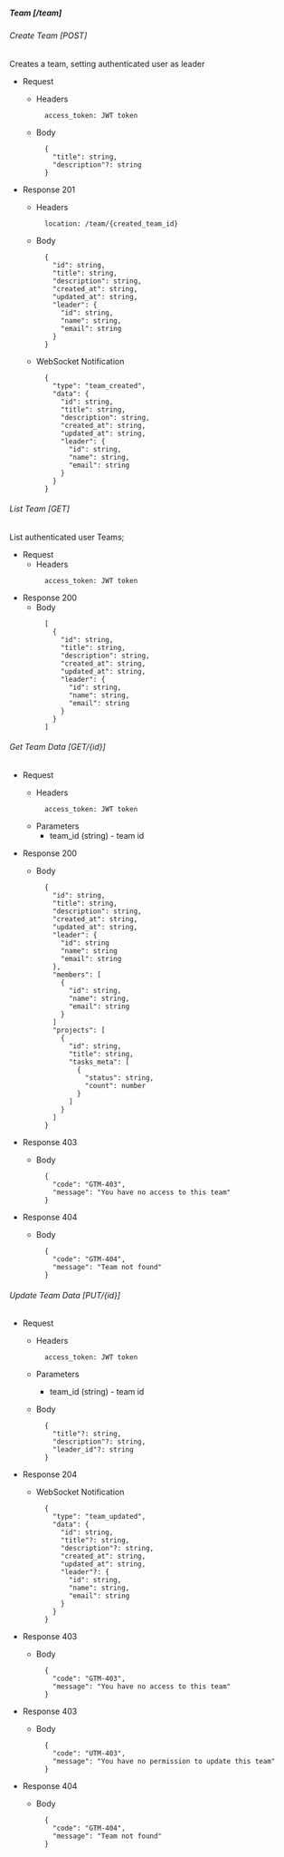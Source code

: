 ##### Team [/team]

###### Create Team [POST]

Creates a team, setting authenticated user as leader

- Request

  - Headers
    ```
      access_token: JWT token
    ```
  - Body

    ```
      {
        "title": string,
        "description"?: string
      }

    ```

- Response 201

  - Headers

    ```
      location: /team/{created_team_id}
    ```

  - Body

    ```
      {
        "id": string,
        "title": string,
        "description": string,
        "created_at": string,
        "updated_at": string,
        "leader": {
          "id": string,
          "name": string,
          "email": string
        }
      }
    ```

  - WebSocket Notification
    ```
      {
        "type": "team_created",
        "data": {
          "id": string,
          "title": string,
          "description": string,
          "created_at": string,
          "updated_at": string,
          "leader": {
            "id": string,
            "name": string,
            "email": string
          }
        }
      }
    ```

###### List Team [GET]

List authenticated user Teams;

- Request
  - Headers
    ```
      access_token: JWT token
    ```
- Response 200
  - Body
    ```
      [
        {
          "id": string,
          "title": string,
          "description": string,
          "created_at": string,
          "updated_at": string,
          "leader": {
            "id": string,
            "name": string,
            "email": string
          }
        }
      ]
    ```

###### Get Team Data [GET/{id}]

- Request

  - Headers
    ```
      access_token: JWT token
    ```
  - Parameters
    - team_id (string) - team id

- Response 200
  - Body
    ```
      {
        "id": string,
        "title": string,
        "description": string,
        "created_at": string,
        "updated_at": string,
        "leader": {
          "id": string
          "name": string
          "email": string
        },
        "members": [
          {
            "id": string,
            "name": string,
            "email": string
          }
        ]
        "projects": [
          {
            "id": string,
            "title": string,
            "tasks_meta": [
              {
                "status": string,
                "count": number
              }
            ]
          }
        ]
      }
    ```
- Response 403
  - Body
    ```
      {
        "code": "GTM-403",
        "message": "You have no access to this team"
      }
    ```
- Response 404
  - Body
    ```
      {
        "code": "GTM-404",
        "message": "Team not found"
      }
    ```

###### Update Team Data [PUT/{id}]

- Request

  - Headers
    ```
      access_token: JWT token
    ```
  - Parameters
    - team_id (string) - team id
  - Body

    ```
      {
        "title"?: string,
        "description"?: string,
        "leader_id"?: string
      }
    ```

- Response 204
  - WebSocket Notification
    ```
      {
        "type": "team_updated",
        "data": {
          "id": string,
          "title"?: string,
          "description"?: string,
          "created_at": string,
          "updated_at": string,
          "leader"?: {
            "id": string,
            "name": string,
            "email": string
          }
        }
      }
    ```
- Response 403
  - Body
    ```
      {
        "code": "GTM-403",
        "message": "You have no access to this team"
      }
    ```
- Response 403
  - Body
    ```
      {
        "code": "UTM-403",
        "message": "You have no permission to update this team"
      }
    ```
- Response 404
  - Body
    ```
      {
        "code": "GTM-404",
        "message": "Team not found"
      }
    ```
